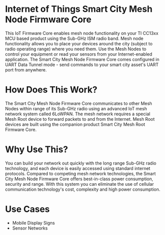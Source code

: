 #  Internet of Things Smart City Mesh Node Firmware Core

This IoT Firmware Core enables mesh node functionality on your TI CC13xx MCU based product using the Sub-GHz ISM radio band.  Mesh node functionality allows you to place your devices around the city (subject to radio operating range) where you need them.  Use the Mesh Nodes to control your equipment or read your sensors from your Internet-enabled application.  The Smart City Mesh Node Firmware Core comes configured in UART Data Tunnel mode - send commands to your smart city asset's UART port from anywhere.


# How Does This Work?

The Smart City Mesh Node Firmware Core communicates to other Mesh Nodes within range of its Sub-GHz radio using an advanced IoT mesh network system called 6LoWPAN.  The mesh network requires a special Mesh Root device to forward packets to and from the Internet.  Mesh Root devices are built using the companion product Smart City Mesh Root Firmware Core.  

# Why Use This?

You can build your network out quickly with the long range Sub-GHz radio technology, and each device is easily accessed using standard internet protocols. Compared to competing mesh network technologies, the Smart City Mesh Node Firmware Core offers best-in-class power consumption, security and range.  With this system you can eliminate the use of cellular communication technology's cost, complexity and high power consumption.

# Use Cases

- Mobile Display Signs
- Sensor Networks
